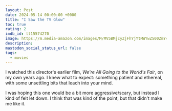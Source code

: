 ```yaml
---
layout: Post
date: 2024-05-14 00:00:00 +0000
title: "I Saw the TV Glow"
toc: true
rating: 2
imdb_id: tt15574270
image: https://m.media-amazon.com/images/M/MV5BMjcyZjFhYjYtMWYwZS00ZmY4LTgxYTgtODQ4NWFkM2ZiODU0XkEyXkFqcGdeQXVyMTUzMTg2ODkz._V1_SX300.jpg
description: 
mastodon_social_status_url: false
tags: 
  - movies
---
```




I watched this director's earlier film, _We're All Going to the World's Fair_, on my own years ago. I knew what to expect: something patient and ethereal, with some unsettling bits that leach into your mind.

I was hoping this one would be a bit more aggressive/scary, but instead I kind of felt let down. I think that was kind of the point, but that didn't make me like it.
